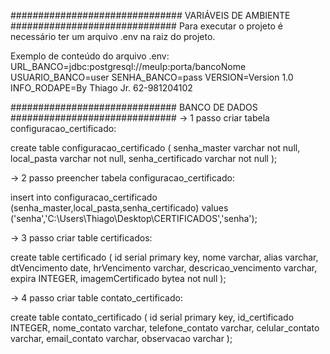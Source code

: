 ############################### VARIÁVEIS DE AMBIENTE ##############################
Para executar o projeto é necessário ter um arquivo .env na raiz
do projeto.

Exemplo de conteúdo do arquivo .env:
URL_BANCO=jdbc:postgresql://meuIp:porta/bancoNome
USUARIO_BANCO=user
SENHA_BANCO=pass
VERSION=Version 1.0
INFO_RODAPE=By Thiago Jr. 62-981204102


############################## BANCO DE DADOS ##############################
-> 1 passo criar tabela configuracao_certificado:

create table configuracao_certificado (
senha_master varchar not null,
local_pasta varchar not null,
senha_certificado varchar not null
);

-> 2 passo preencher tabela configuracao_certificado:

insert into configuracao_certificado 
(senha_master,local_pasta,senha_certificado)
values ('senha','C:\Users\Thiago\Desktop\CERTIFICADOS','senha');

-> 3 passo criar table certificados:

create table certificado (
id serial primary key,
nome varchar,
alias varchar,
dtVencimento date,
hrVencimento varchar,
descricao_vencimento varchar,
expira INTEGER,
imagemCertificado bytea not null 
);

-> 4 passo criar table contato_certificado:

create table contato_certificado (
id serial primary key,
id_certificado INTEGER,
nome_contato varchar,
telefone_contato varchar,
celular_contato varchar,
email_contato varchar,
observacao varchar
);
